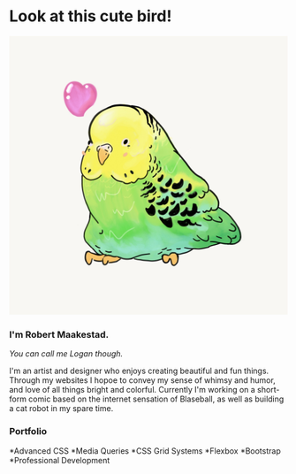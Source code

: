 # Look at this cute bird!

![Budgy Image](PudgyBudgy.jpg)

### I'm Robert Maakestad.
*You can call me Logan though.*

I'm an artist and designer who enjoys creating beautiful and fun things. Through my websites I hopoe to convey my sense of whimsy and humor, and love of all things bright and colorful. Currently  I'm working on a short-form comic based on the internet sensation of Blaseball, as well as building a cat robot in my spare time.

### Portfolio
*Advanced CSS
*Media Queries
*CSS Grid Systems
*Flexbox
*Bootstrap
*Professional Development
